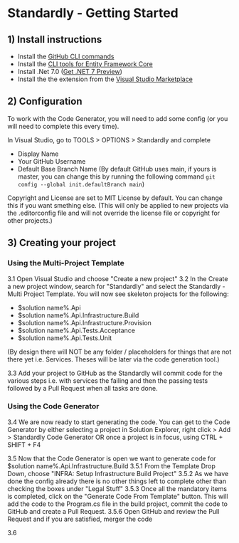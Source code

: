# Standardly - Getting Started

## 1) Install instructions
- Install the [GitHub CLI commands](https://cli.github.com/)
- Install the [CLI tools for Entity Framework Core](https://docs.microsoft.com/en-us/ef/core/cli/dotnet)
- Install .Net 7.0 ([Get .NET 7 Preview](https://dotnet.microsoft.com/en-us/download/visual-studio-sdks))
- Install the the extension from the [Visual Studio Marketplace](https://marketplace.visualstudio.com/items?itemName=cjdutoit.Standardly)

## 2) Configuration
To work with the Code Generator, you will need to add some config (or you will need to complete this every time).

In Visual Studio, go to TOOLS > OPTIONS > Standardly and complete 
- Display Name 
- Your GitHub Username
- Default Base Branch Name (By default GitHub uses main, if yours is master, you can change this by running the following command `git config --global init.defaultBranch main`)

Copyright and License are set to MIT License by default.  You can change this if you want smething else.  (This will only be applied to new projects via the .editorconfig file and will not override the license file or copyright for other projects.)

## 3) Creating your project
### Using the Multi-Project Template
3.1 Open Visual Studio and choose "Create a new project"
3.2 In the Create a new project window, search for "Standardly" and select the Standardly - Multi Project Template.
You will now see skeleton projects for the following:
- $solution name%.Api
- $solution name%.Api.Infrastructure.Build
- $solution name%.Api.Infrastructure.Provision
- $solution name%.Api.Tests.Acceptance
- $solution name%.Api.Tests.Unit

(By design there will NOT be any folder / placeholders for things that are not there yet i.e. Services.  Theses will be later via the code generation tool.)

3.3 Add your project to GitHub as the Standardly will commit code for the various steps i.e. with services the failing and then the passing tests followed by a Pull Request when all tasks are done. 

### Using the Code Generator
3.4 We are now ready to start generating the code.  You can get to the Code Generator by either selecting a project in Solution Explorer, right click > Add > Standardly Code Generator OR once a project is in focus, using CTRL + SHIFT + F4

3.5 Now that the Code Generator is open we want to generate code for $solution name%.Api.Infrastructure.Build
3.5.1 From the Template Drop Down, choose "INFRA: Setup Infrastructure Build Project"
3.5.2 As we have done the config already there is no other things left to complete other than checking the boxes under "Legal Stuff"
3.5.3 Once all the mandatory items is completed, click on the "Generate Code From Template" button.  This will add the code to the Program.cs file in the build project, commit the code to GitHub and create a Pull Request.
3.5.6 Open GitHub and review the Pull Request and if you are satisfied, merger the code

3.6

